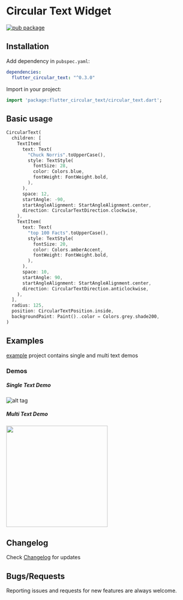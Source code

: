 # Circular Text Widget

[![pub package](https://img.shields.io/pub/v/flutter_circular_text.svg)](https://pub.dartlang.org/packages/flutter_circular_text)

## Installation

Add dependency in `pubspec.yaml`:
```yaml
dependencies:
  flutter_circular_text: "^0.3.0"
```

Import in your project:
```dart
import 'package:flutter_circular_text/circular_text.dart';
```

## Basic usage

```dart
CircularText(
  children: [
    TextItem(
      text: Text(
        "Chuck Norris".toUpperCase(),
        style: TextStyle(
          fontSize: 28,
          color: Colors.blue,
          fontWeight: FontWeight.bold,
        ),
      ),
      space: 12,
      startAngle: -90,
      startAngleAlignment: StartAngleAlignment.center,
      direction: CircularTextDirection.clockwise,
    ),
    TextItem(
      text: Text(
        "top 100 Facts".toUpperCase(),
        style: TextStyle(
          fontSize: 20,
          color: Colors.amberAccent,
          fontWeight: FontWeight.bold,
        ),
      ),
      space: 10,
      startAngle: 90,
      startAngleAlignment: StartAngleAlignment.center,
      direction: CircularTextDirection.anticlockwise,
    ),
  ],
  radius: 125,
  position: CircularTextPosition.inside,
  backgroundPaint: Paint()..color = Colors.grey.shade200,
)
```

## Examples

[example](https://github.com/faob-dev/flutter_circular_text/tree/master/example) project contains single and multi text demos

### Demos

##### Single Text Demo
![alt tag](https://raw.githubusercontent.com/faob-dev/flutter_circular_text/master/screenshots/single_circular_text.gif)

##### Multi Text Demo
<img src="https://raw.githubusercontent.com/faob-dev/flutter_circular_text/master/screenshots/multi_circular_text.jpeg" width=270>

## Changelog
Check [Changelog](https://github.com/faob-dev/flutter_circular_text/blob/master/CHANGELOG.md) for updates

## Bugs/Requests
Reporting issues and requests for new features are always welcome.
